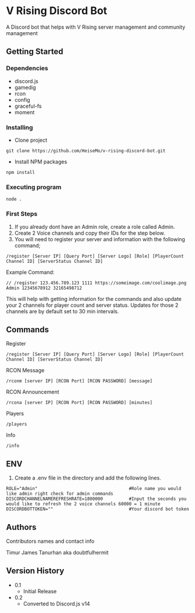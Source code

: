 # V Rising Discord Bot

A Discord bot that helps with V Rising server management and community management

## Getting Started

### Dependencies
* discord.js
* gamedig
* rcon
* config
* graceful-fs
* moment

### Installing

* Clone project
```
git clone https://github.com/HeiseMo/v-rising-discord-bot.git
```
* Install NPM packages
```
npm install
```

### Executing program

```
node .
```

### First Steps
1) If you already dont have an Admin role, create a role called Admin.
2) Create 2 Voice channels and copy their IDs for the step below.
3) You will need to register your server and information with the following command;
```
/register [Server IP] [Query Port] [Server Logo] [Role] [PlayerCount Channel ID] [ServerStatus Channel ID]
```
Example Command:
```
// /register 123.456.789.123 1111 https://someimage.com/coolimage.png Admin 12345678912 32165498712
```
This will help with getting information for the commands and also update your 2 channels for player count and server status. Updates for those 2 channels are by default set to 30 min intervals.


## Commands

Register
```
/register [Server IP] [Query Port] [Server Logo] [Role] [PlayerCount Channel ID] [ServerStatus Channel ID]
```
RCON Message
```
/rconm [server IP] [RCON Port] [RCON PASSWORD] [message]
```
RCON Announcement
```
/rcona [server IP] [RCON Port] [RCON PASSWORD] [minutes]
```
Players
```
/players
```
Info
```
/info
```

## ENV
1) Create a .env file in the directory and add the following lines.
```
ROLE="Admin"                                   #Role name you would like admin right check for admin commands
DISCORDCHANNELNAMEREFRESHRATE=1800000          #Input the seconds you would like to refresh the 2 voice channels 60000 = 1 minute
DISCORDBOTTOKEN=""                             #Your discord bot token
```

## Authors

Contributors names and contact info

Timur James Tanurhan
aka doubtfulhermit

## Version History

* 0.1
    * Initial Release
* 0.2
    * Converted to Discord.js v14

